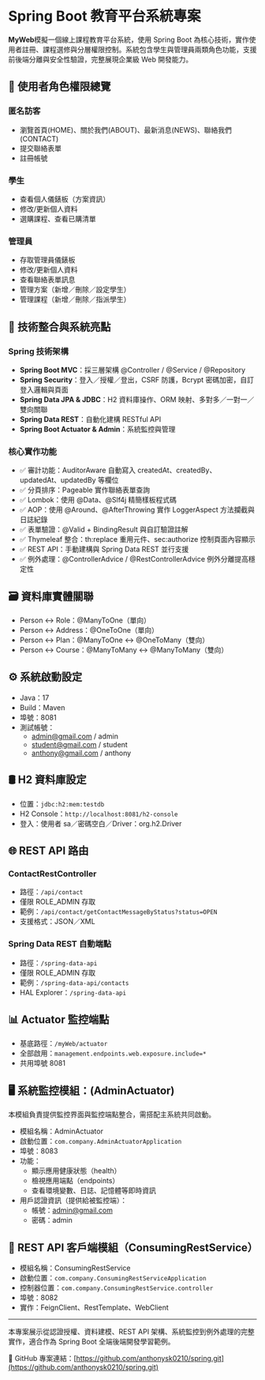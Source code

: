 # Spring Boot 教育平台系統專案

**MyWeb**模擬一個線上課程教育平台系統，使用 Spring Boot 為核心技術，實作使用者註冊、課程選修與分層權限控制。系統包含學生與管理員兩類角色功能，支援前後端分離與安全性驗證，完整展現企業級 Web 開發能力。

## 🧩 使用者角色權限總覽

### 匿名訪客
- 瀏覽首頁(HOME)、關於我們(ABOUT)、最新消息(NEWS)、聯絡我們(CONTACT)
- 提交聯絡表單
- 註冊帳號

### 學生
- 查看個人儀錶板（方案資訊）
- 修改/更新個人資料
- 選購課程、查看已購清單

### 管理員
- 存取管理員儀錶板
- 修改/更新個人資料
- 查看聯絡表單訊息
- 管理方案（新增／刪除／設定學生）
- 管理課程（新增／刪除／指派學生）

## 🔧 技術整合與系統亮點

### Spring 技術架構
- **Spring Boot MVC**：採三層架構 @Controller / @Service / @Repository
- **Spring Security**：登入／授權／登出，CSRF 防護，Bcrypt 密碼加密，自訂登入邏輯與頁面
- **Spring Data JPA & JDBC**：H2 資料庫操作、ORM 映射、多對多／一對一／雙向關聯
- **Spring Data REST**：自動化建構 RESTful API
- **Spring Boot Actuator & Admin**：系統監控與管理

### 核心實作功能
- ✅ 審計功能：AuditorAware 自動寫入 createdAt、createdBy、updatedAt、updatedBy 等欄位
- ✅ 分頁排序：Pageable 實作聯絡表單查詢
- ✅ Lombok：使用 @Data、@Slf4j 精簡樣板程式碼
- ✅ AOP：使用 @Around、@AfterThrowing 實作 LoggerAspect 方法攔截與日誌紀錄
- ✅ 表單驗證：@Valid + BindingResult 與自訂驗證註解
- ✅ Thymeleaf 整合：th:replace 重用元件、sec:authorize 控制頁面內容顯示
- ✅ REST API：手動建構與 Spring Data REST 並行支援
- ✅ 例外處理：@ControllerAdvice / @RestControllerAdvice 例外分離提高穩定性

## 🗃️ 資料庫實體關聯
- Person ↔ Role：@ManyToOne（單向）
- Person ↔ Address：@OneToOne（單向）
- Person ↔ Plan：@ManyToOne ↔ @OneToMany（雙向）
- Person ↔ Course：@ManyToMany ↔ @ManyToMany（雙向）

## ⚙️ 系統啟動設定
- Java：17
- Build：Maven
- 埠號：8081
- 測試帳號：
  - admin@gmail.com / admin
  - student@gmail.com / student
  - anthony@gmail.com / anthony

## 🛢️ H2 資料庫設定
- 位置：`jdbc:h2:mem:testdb`
- H2 Console：`http://localhost:8081/h2-console`
- 登入：使用者 sa／密碼空白／Driver：org.h2.Driver

## 🌐 REST API 路由

### ContactRestController
- 路徑：`/api/contact`
- 僅限 ROLE_ADMIN 存取
- 範例：`/api/contact/getContactMessageByStatus?status=OPEN`
- 支援格式：JSON／XML

### Spring Data REST 自動端點
- 路徑：`/spring-data-api`
- 僅限 ROLE_ADMIN 存取
- 範例：`/spring-data-api/contacts`
- HAL Explorer：`/spring-data-api`

## 📊 Actuator 監控端點
- 基底路徑：`/myWeb/actuator`
- 全部啟用：`management.endpoints.web.exposure.include=*`
- 共用埠號 8081

## 🖥️ 系統監控模組：(AdminActuator)

本模組負責提供監控界面與監控端點整合，需搭配主系統共同啟動。

- 模組名稱：AdminActuator
- 啟動位置：`com.company.AdminActuatorApplication`
- 埠號：8083
- 功能：
  - 顯示應用健康狀態（health）
  - 檢視應用端點（endpoints）
  - 查看環境變數、日誌、記憶體等即時資訊
- 用戶認證資訊（提供給被監控端）：
  - 帳號：admin@gmail.com
  - 密碼：admin

## 📡 REST API 客戶端模組（ConsumingRestService）
- 模組名稱：ConsumingRestService
- 啟動位置：`com.company.ConsumingRestServiceApplication`
- 控制器位置：`com.company.ConsumingRestService.controller`
- 埠號：8082
- 實作：FeignClient、RestTemplate、WebClient

---

本專案展示從認證授權、資料建模、REST API 架構、系統監控到例外處理的完整實作，適合作為 Spring Boot 全端後端開發學習範例。

🔗 GitHub 專案連結：[https://github.com/anthonysk0210/spring.git](https://github.com/anthonysk0210/spring.git)
